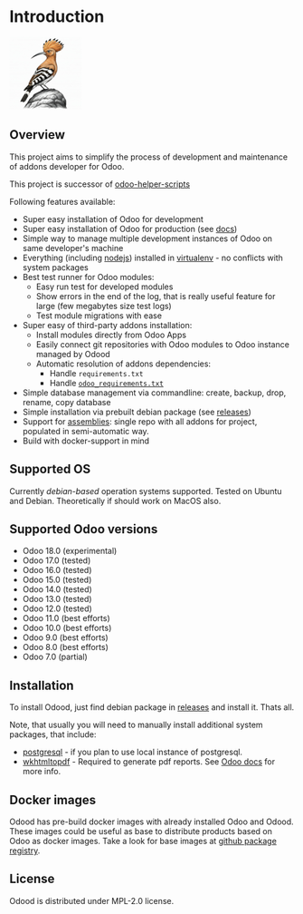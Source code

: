 # Introduction

![The Rust Logo](images/odood-logo.128.png)

## Overview

This project aims to simplify the process of development and maintenance
of addons developer for Odoo.

This project is successor of [odoo-helper-scripts](https://katyukha.gitlab.io/odoo-helper-scripts/)

Following features available:
- Super easy installation of Odoo for development
- Super easy installation of Odoo for production (see [docs](./production-deployment.md))
- Simple way to manage multiple development instances of Odoo on same developer's machine
- Everything (including [nodejs](https://nodejs.org/en/)) installed in [virtualenv](https://virtualenv.pypa.io/en/stable/) - no conflicts with system packages
- Best test runner for Odoo modules:
    - Easy run test for developed modules
    - Show errors in the end of the log, that is really useful feature for large (few megabytes size test logs)
    - Test module migrations with ease
- Super easy of third-party addons installation:
    - Install modules directly from Odoo Apps
    - Easily connect git repositories with Odoo modules to Odoo instance managed by Odood
    - Automatic resolution of addons dependencies:
        - Handle `requirements.txt`
        - Handle [`odoo_requirements.txt`](https://katyukha.gitlab.io/odoo-helper-scripts/odoo-requirements-txt/)
- Simple database management via commandline: create, backup, drop, rename, copy database
- Simple installation via prebuilt debian package (see [releases](https://github.com/katyukha/Odood/releases))
- Support for [assemblies](./assembly.md): single repo with all addons for project, populated in semi-automatic way.
- Build with docker-support in mind

## Supported OS

Currently *debian-based* operation systems supported.
Tested on Ubuntu and Debian.
Theoretically if should work on MacOS also.


## Supported Odoo versions

- Odoo 18.0 (experimental)
- Odoo 17.0 (tested)
- Odoo 16.0 (tested)
- Odoo 15.0 (tested)
- Odoo 14.0 (tested)
- Odoo 13.0 (tested)
- Odoo 12.0 (tested)
- Odoo 11.0 (best efforts)
- Odoo 10.0 (best efforts)
- Odoo 9.0 (best efforts)
- Odoo 8.0 (best efforts)
- Odoo 7.0 (partial)

## Installation

To install Odood, just find debian package in [releases](https://github.com/katyukha/Odood/releases) and install it.
Thats all.

Note, that usually you will need to manually install additional system packages, that include:
- [postgresql](https://www.postgresql.org/) - if you plan to use local instance of postgresql.
- [wkhtmltopdf](https://github.com/wkhtmltopdf/packaging/releases) - Required to generate pdf reports. See [Odoo docs](https://github.com/odoo/odoo/wiki/Wkhtmltopdf) for more info.


## Docker images

Odood has pre-build docker images with already installed Odoo and Odood.
These images could be useful as base to distribute products based on Odoo as docker images.
Take a look for base images at [github package registry](https://github.com/katyukha?tab=packages&repo_name=Odood).

## License

Odood is distributed under MPL-2.0 license.
